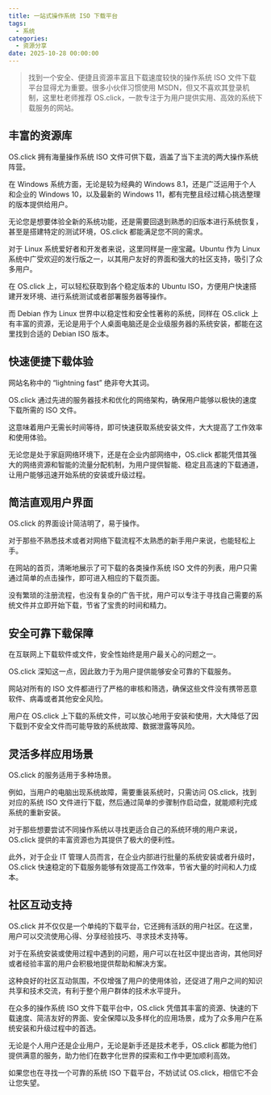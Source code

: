 ```yaml
---
title: 一站式操作系统 ISO 下载平台
tags:
  - 系统
categories:
  - 资源分享
date: 2025-10-28 00:00:00
---
```


> 找到一个安全、便捷且资源丰富且下载速度较快的操作系统 ISO 文件下载平台显得尤为重要。很多小伙伴习惯使用 MSDN，但又不喜欢其登录机制，这里杜老师推荐 OS.click，一款专注于为用户提供实用、高效的系统下载服务的网站。

<!-- more -->

## 丰富的资源库

OS.click 拥有海量操作系统 ISO 文件可供下载，涵盖了当下主流的两大操作系统阵营。

在 Windows 系统方面，无论是较为经典的 Windows 8.1，还是广泛运用于个人和企业的 Windows 10，以及最新的 Windows 11，都有完整且经过精心挑选整理的版本提供给用户。

无论您是想要体验全新的系统功能，还是需要回退到熟悉的旧版本进行系统恢复，甚至是搭建特定的测试环境，OS.click 都能满足您不同的需求。

对于 Linux 系统爱好者和开发者来说，这里同样是一座宝藏。Ubuntu 作为 Linux 系统中广受欢迎的发行版之一，以其用户友好的界面和强大的社区支持，吸引了众多用户。

在 OS.click 上，可以轻松获取到各个稳定版本的 Ubuntu ISO，方便用户快速搭建开发环境、进行系统测试或者部署服务器等操作。

而 Debian 作为 Linux 世界中以稳定性和安全性著称的系统，同样在 OS.click 上有丰富的资源，无论是用于个人桌面电脑还是企业级服务器的系统安装，都能在这里找到合适的 Debian ISO 版本。

## 快速便捷下载体验

网站名称中的 “lightning fast” 绝非夸大其词。

OS.click 通过先进的服务器技术和优化的网络架构，确保用户能够以极快的速度下载所需的 ISO 文件。

这意味着用户无需长时间等待，即可快速获取系统安装文件，大大提高了工作效率和使用体验。

无论您是处于家庭网络环境下，还是在企业内部网络中，OS.click 都能凭借其强大的网络资源和智能的流量分配机制，为用户提供智能、稳定且高速的下载通道，让用户能够迅速开始系统的安装或升级过程。

## 简洁直观用户界面

OS.click 的界面设计简洁明了，易于操作。

对于那些不熟悉技术或者对网络下载流程不太熟悉的新手用户来说，也能轻松上手。

在网站的首页，清晰地展示了可下载的各类操作系统 ISO 文件的列表，用户只需通过简单的点击操作，即可进入相应的下载页面。

没有繁琐的注册流程，也没有复杂的广告干扰，用户可以专注于寻找自己需要的系统文件并立即开始下载，节省了宝贵的时间和精力。

## 安全可靠下载保障

在互联网上下载软件或文件，安全性始终是用户最关心的问题之一。

OS.click 深知这一点，因此致力于为用户提供能够安全可靠的下载服务。

网站对所有的 ISO 文件都进行了严格的审核和筛选，确保这些文件没有携带恶意软件、病毒或者其他安全风险。

用户在 OS.click 上下载的系统文件，可以放心地用于安装和使用，大大降低了因下载到不安全文件而可能导致的系统故障、数据泄露等风险。

## 灵活多样应用场景

OS.click 的服务适用于多种场景。

例如，当用户的电脑出现系统故障，需要重装系统时，只需访问 OS.click，找到对应的系统 ISO 文件进行下载，然后通过简单的步骤制作启动盘，就能顺利完成系统的重新安装。

对于那些想要尝试不同操作系统以寻找更适合自己的系统环境的用户来说，OS.click 提供的丰富资源也为其提供了极大的便利性。

此外，对于企业 IT 管理人员而言，在企业内部进行批量的系统安装或者升级时，OS.click 快速稳定的下载服务能够有效提高工作效率，节省大量的时间和人力成本。

## 社区互动支持

OS.click 并不仅仅是一个单纯的下载平台，它还拥有活跃的用户社区。在这里，用户可以交流使用心得、分享经验技巧、寻求技术支持等。

对于在系统安装或使用过程中遇到的问题，用户可以在社区中提出咨询，其他同好或者经验丰富的用户会积极地提供帮助和解决方案。

这种良好的社区互动氛围，不仅增强了用户的使用体验，还促进了用户之间的知识共享和技术交流，有利于整个用户群体的技术水平提升。

在众多的操作系统 ISO 文件下载平台中，OS.click 凭借其丰富的资源、快速的下载速度、简洁友好的界面、安全保障以及多样化的应用场景，成为了众多用户在系统安装和升级过程中的首选。

无论是个人用户还是企业用户，无论是新手还是技术老手，OS.click 都能为他们提供满意的服务，助力他们在数字化世界的探索和工作中更加顺利高效。

如果您也在寻找一个可靠的系统 ISO 下载平台，不妨试试 OS.click，相信它不会让您失望。